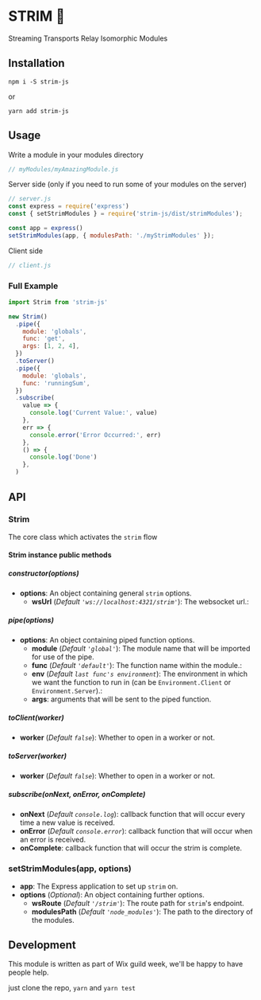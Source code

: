 # STRIM 🌊

Streaming Transports Relay Isomorphic Modules

## Installation

`npm i -S strim-js`

or

`yarn add strim-js`

## Usage
Write a module in your modules directory
```js
// myModules/myAmazingModule.js
```

Server side (only if you need to run some of your modules on the server)
```js
// server.js
const express = require('express')
const { setStrimModules } = require('strim-js/dist/strimModules');

const app = express()
setStrimModules(app, { modulesPath: './myStrimModules' });

```

Client side
```js
// client.js
```

### Full Example

```js
import Strim from 'strim-js'

new Strim()
  .pipe({
    module: 'globals',
    func: 'get',
    args: [1, 2, 4],
  })
  .toServer()
  .pipe({
    module: 'globals',
    func: 'runningSum',
  })
  .subscribe(
    value => {
      console.log('Current Value:', value)
    },
    err => {
      console.error('Error Occurred:', err)
    },
    () => {
      console.log('Done')
    },
  )
```

## API

### Strim
The core class which activates the `strim` flow
#### Strim instance public methods
##### constructor(options)
* __options__: An object containing general `strim` options.
  * __wsUrl__ (*Default `'ws://localhost:4321/strim'`*): The websocket url.:
##### pipe(options)
* __options__: An object containing piped function options.
  * __module__ (*Default `'global'`*): The module name that will be imported for use of the pipe.
  * __func__ (*Default `'default'`*): The function name within the module.:
  * __env__ (*Default `last func's environment`*): The environment in which we want the function to run in (can be `Environment.Client` or `Environment.Server`).:
  * __args__: arguments that will be sent to the piped function.

##### toClient(worker)
* __worker__ (*Default `false`*): Whether to open in a worker or not.

##### toServer(worker)
* __worker__ (*Default `false`*): Whether to open in a worker or not.

##### subscribe(onNext, onError, onComplete)
* __onNext__ (*Default `console.log`*): callback function that will occur every time a new value is received.
* __onError__ (*Default `console.error`*): callback function that will occur when an error is received.
* __onComplete__: callback function that will occur the strim is complete.


### setStrimModules(app, options)
* __app__: The Express application to set up `strim` on.
* __options__ (*Optional*): An object containing further options.
  * __wsRoute__ (*Default `'/strim'`*): The route path for `strim`'s endpoint.
  * __modulesPath__ (*Default `'node_modules'`*): The path to the directory of the modules.

## Development
This module is written as part of Wix guild week, we'll be happy to have people help.

just clone the repo, `yarn` and `yarn test`
